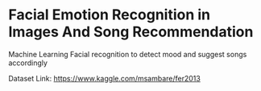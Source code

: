# Facial Emotion Recognition in Images And Song Recommendation

Machine Learning Facial recognition to detect mood and suggest songs accordingly 

Dataset Link: https://www.kaggle.com/msambare/fer2013
